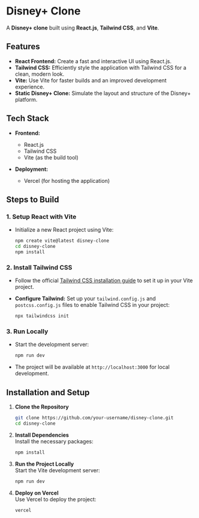 
# Disney+ Clone 

A **Disney+ clone** built using **React.js**, **Tailwind CSS**, and **Vite**.
## Features

- **React Frontend:** Create a fast and interactive UI using React.js.
- **Tailwind CSS:** Efficiently style the application with Tailwind CSS for a clean, modern look.
- **Vite:** Use Vite for faster builds and an improved development experience.
- **Static Disney+ Clone:** Simulate the layout and structure of the Disney+ platform.

## Tech Stack

- **Frontend:**
  - React.js
  - Tailwind CSS
  - Vite (as the build tool)

- **Deployment:**
  - Vercel (for hosting the application)

## Steps to Build

### 1. **Setup React with Vite**
   - Initialize a new React project using Vite:
     ```bash
     npm create vite@latest disney-clone
     cd disney-clone
     npm install
     ```

### 2. **Install Tailwind CSS**
   - Follow the official [Tailwind CSS installation guide](https://tailwindcss.com/docs/installation) to set it up in your Vite project.

   - **Configure Tailwind:** Set up your `tailwind.config.js` and `postcss.config.js` files to enable Tailwind CSS in your project:
     ```bash
     npx tailwindcss init
     ```


### 3. **Run Locally**
   - Start the development server:
     ```bash
     npm run dev
     ```
   - The project will be available at `http://localhost:3000` for local development.


## Installation and Setup

1. **Clone the Repository**  
   ```bash
   git clone https://github.com/your-username/disney-clone.git
   cd disney-clone
   ```

2. **Install Dependencies**  
   Install the necessary packages:
   ```bash
   npm install
   ```

3. **Run the Project Locally**  
   Start the Vite development server:
   ```bash
   npm run dev
   ```

4. **Deploy on Vercel**  
   Use Vercel to deploy the project:
   ```bash
   vercel
   ```
